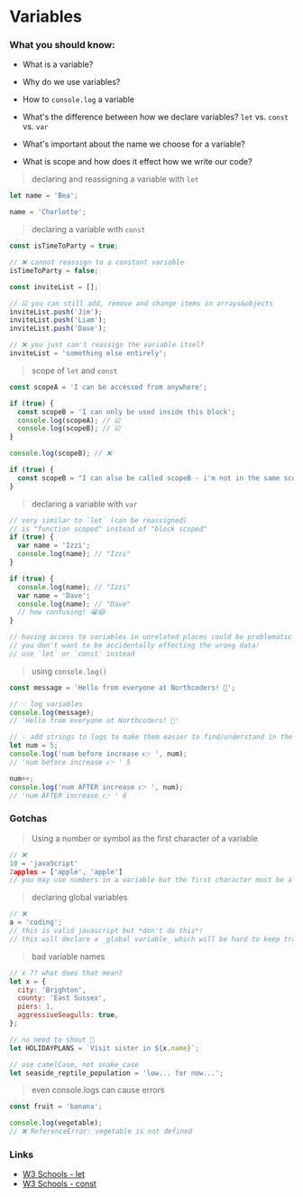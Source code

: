 # Variables

### What you should know:

- What is a variable?

- Why do we use variables?

- How to `console.log` a variable

- What's the difference between how we declare variables? `let` vs. `const` vs. `var`

- What's important about the name we choose for a variable?

- What is scope and how does it effect how we write our code?

> declaring and reassigning a variable with `let`

```js
let name = 'Bea';

name = 'Charlotte';
```

> declaring a variable with `const`

```js
const isTimeToParty = true;

// ❌ cannot reassign to a constant variable
isTimeToParty = false;

const inviteList = [];

// ☑️ you can still add, remove and change items in arrays&objects
inviteList.push('Jim');
inviteList.push('Liam');
inviteList.push('Dave');

// ❌ you just can't reassign the variable itself
inviteList = 'something else entirely';
```

> scope of `let` and `const`

```js
const scopeA = 'I can be accessed from anywhere';

if (true) {
  const scopeB = 'I can only be used inside this block';
  console.log(scopeA); // ☑️
  console.log(scopeB); // ☑️
}

console.log(scopeB); // ❌

if (true) {
  const scopeB = "I can also be called scopeB - i'm not in the same scope";
}
```

> declaring a variable with `var`

```js
// very similar to `let` (can be reassigned)
// is "function scoped" instead of "block scoped"
if (true) {
  var name = 'Izzi';
  console.log(name); // "Izzi"
}

if (true) {
  console.log(name); // "Izzi"
  var name = 'Dave';
  console.log(name); // "Dave"
  // how confusing! 😭😷
}

// having access to variables in unrelated places could be problematic and confusing
// you don't want to be accidentally effecting the wrong data!
// use `let` or `const` instead
```

> using `console.log()`

```js
const message = 'Hello from everyone at Northcoders! 👋';

// 💡 log variables
console.log(message);
// 'Hello from everyone at Northcoders! 👋'

// 💡 add strings to logs to make them easier to find/understand in the output
let num = 5;
console.log('num before increase 👉 ', num);
// 'num before increase 👉 ' 5

num++;
console.log('num AFTER increase 👉 ', num);
// 'num AFTER increase 👉 ' 6
```

### Gotchas

> Using a number or symbol as the first character of a variable

```js
// ❌
10 = 'javaScript'
2apples = ['apple', 'apple']
// you may use numbers in a variable but the first character must be a letter
```

> declaring global variables

```js
// ❌
a = 'coding';
// this is valid javascript but *don't do this*!
// this will declare a _global variable_ which will be hard to keep track of and _will_ cause some frustrating bugs
```

> bad variable names

```js
// x ?? what does that mean?
let x = {
  city: 'Brighton',
  county: 'East Sussex',
  piers: 1,
  aggressiveSeagulls: true,
};

// no need to shout 🙉
let HOLIDAYPLANS = `Visit sister in ${x.name}`;

// use camelCase, not snake_case
let seaside_reptile_population = 'low... for now...';
```

> even console.logs can cause errors

```js
const fruit = 'banana';

console.log(vegetable);
// ❌ ReferenceError: vegetable is not defined
```

### Links

- [W3 Schools - let](https://www.w3schools.com/js/js_let.asp)
- [W3 Schools - const](https://www.w3schools.com/js/js_const.asp)
